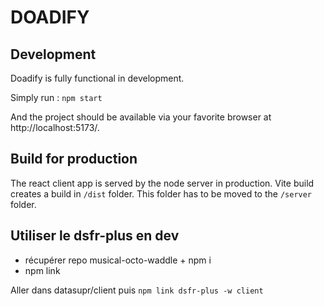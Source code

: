 # DOADIFY

## Development

Doadify is fully functional in development.

Simply run : `npm start`

And the project should be available via your favorite browser at http://localhost:5173/.


## Build for production

The react client app is served by the node server in production.
Vite build creates a build in `/dist` folder. This folder has to be moved to the `/server` folder.

## Utiliser le dsfr-plus en dev

- récupérer repo musical-octo-waddle + npm i
- npm link
  
Aller dans datasupr/client puis ```npm link dsfr-plus -w client```